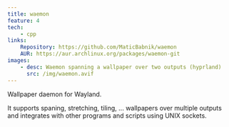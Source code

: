 ```yaml
---
title: waemon
feature: 4
tech:
    - cpp
links:
    Repository: https://github.com/MaticBabnik/waemon
    AUR: https://aur.archlinux.org/packages/waemon-git
images:
    - desc: Waemon spanning a wallpaper over two outputs (hyprland)
      src: /img/waemon.avif
---
```


Wallpaper daemon for Wayland.

It supports spaning, stretching, tiling, ... wallpapers over multiple outputs and
integrates with other programs and scripts using UNIX sockets.
